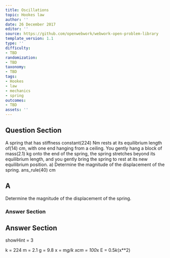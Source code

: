 ```yaml
---
title: Oscillations
topic: Hookes law
author: ''
date: 26 December 2017
editor: ''
source: https://github.com/openwebwork/webwork-open-problem-library
template_version: 1.1
type: ''
difficulty:
- TBD
randomization:
- TBD
taxonomy:
- TBD
tags:
- Hookes
- law
- mechanics
- spring
outcomes:
- TBD
assets: ''
---
```


## Question Section 

A spring that has stiffness constant(224) Nm rests at its equilibrium length of(14) cm, with one end hanging from a ceiling. You gently hang a block of mass(2.1) kg onto the end of the spring, the spring stretches beyond its equilibrium length, and you gently bring the spring to rest at its new equilibrium position.
a) Determine the magnitude of the displacement of the spring.
ans_rule(40) cm

## A
Determine the magnitude of the displacement of the spring.
### Answer Section


## Answer Section

showHint = 3

k = 224
m = 2.1
g = 9.8
x = m*g/k
xcm = 100*x
E = 0.5*k*(x**2)